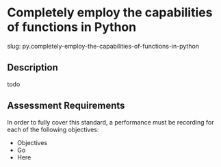 
# Completely employ the capabilities of functions in Python

slug: py.completely-employ-the-capabilities-of-functions-in-python

## Description
todo

## Assessment Requirements
In order to fully cover this standard, a performance must be recording for each of the following objectives:

- Objectives
- Go
- Here

          